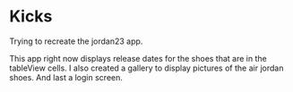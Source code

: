 # Kicks

Trying to recreate the jordan23 app.

This app right now displays release dates for the shoes that are in the tableView cells.
I also created a gallery to display pictures of the air jordan shoes.
And last a login screen.

